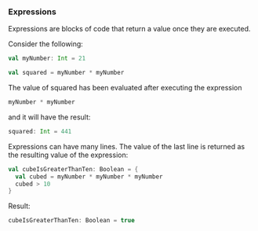 ### Expressions

Expressions are blocks of code that return a value once they are executed.

Consider the following:

```Scala
val myNumber: Int = 21

val squared = myNumber * myNumber
```

The value of squared has been evaluated after executing the expression
```Scala
myNumber * myNumber
```

and it will have the result:

```Scala
squared: Int = 441
```

Expressions can have many lines. The value of the last line is returned as the resulting value of the expression:

```Scala
val cubeIsGreaterThanTen: Boolean = {
  val cubed = myNumber * myNumber * myNumber
  cubed > 10
}

```

Result:

```Scala
cubeIsGreaterThanTen: Boolean = true
```
